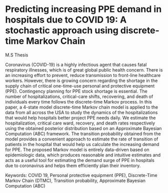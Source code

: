 # Predicting increasing PPE demand in hospitals due to COVID 19: A stochastic approach using discrete-time Markov Chain


M.S Thesis

Coronavirus (COVID-19) is a highly infectious agent that causes fatal respiratory illnesses, which is of great global public health concern. There is an increasing effort to prevent, reduce transmission to front-line healthcare workers. However, there is growing concern regarding the shortage in the supply chain of critical one-time-use personal and protective equipment (PPE). Contingency planning for PPE stock shortage is essential. The number of hospitalizations, critical-care shifts, recovering, and death of individuals every time follows the discrete-time Markov process. In this paper, a 4-state model discrete-time Markov chain model is applied to the data from all across the USA to study the dynamics of the hospitalizations that would help hospitals better project PPE needs daily. We estimate the hospitalization, critical care ward, recovery, and death rates respectively using the obtained posterior distribution based on an Approximate Bayesian Computation (ABC) framework. The transition probability obtained from the model provides a convenient approach to estimate the rate of transition of patients in the hospital that would help us calculate the increasing demand for PPE. The proposed Markov model is entirely data-driven based on epidemiologic data, which produces reasonable and intuitive estimates and acts as a useful tool for estimating the demand surge of PPE in hospitals due to coronavirus and helps them efficiently plan their inventory.
 
Keywords: COVID 19, Personal protective equipment (PPE), Discrete-Time Markov Chain (DTMC), Transition probability, Approximate Bayesian Computation (ABC)

